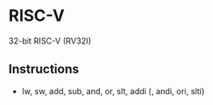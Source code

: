 # RISC-V
32-bit RISC-V (RV32I)

## Instructions
* lw, sw, add, sub, and, or, slt, addi (, andi, ori, slti)
